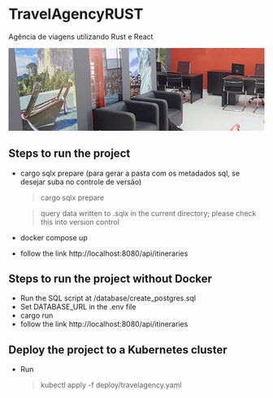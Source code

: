 # TravelAgencyRUST
Agência de viagens utilizando Rust e React

![screenshot](assets/banner.png)

## Steps to run the project
- cargo sqlx prepare (para gerar a pasta com os metadados sql, se desejar suba no controle de versão)
  >  cargo sqlx prepare

  >  query data written to .sqlx in the current directory; please check this into version control

- docker compose up
- follow the link  http://localhost:8080/api/itineraries

## Steps to run the project without Docker
- Run the SQL script at  /database/create_postgres.sql
- Set DATABASE_URL in the .env file
- cargo run
- follow the link  http://localhost:8080/api/itineraries

## Deploy the project to a Kubernetes cluster
- Run
    > kubectl apply -f deploy/travelagency.yaml

